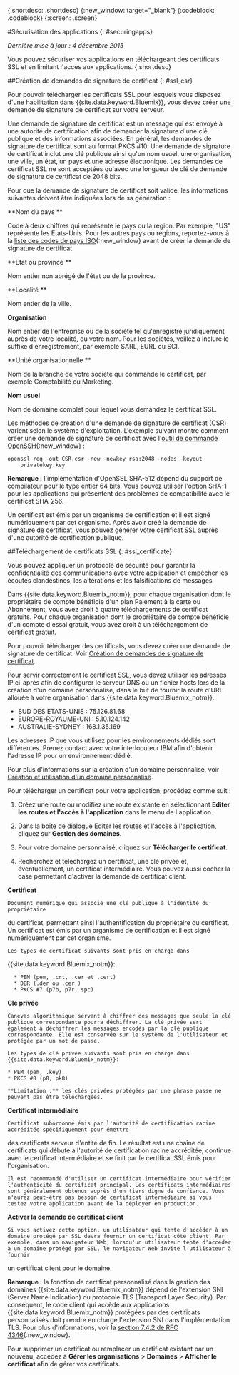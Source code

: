 {:shortdesc: .shortdesc}
{:new_window: target="_blank"}
{:codeblock: .codeblock}
{:screen: .screen}

#Sécurisation des applications
{: #securingapps}

*Dernière mise à jour : 4 décembre 2015*

Vous pouvez sécuriser vos applications en téléchargeant des certificats SSL et en limitant l'accès aux applications.
{:shortdesc}

##Création de demandes de signature de certificat
{: #ssl_csr}

Pour pouvoir télécharger les certificats SSL pour lesquels vous disposez d'une habilitation dans {{site.data.keyword.Bluemix}}, vous devez créer une demande de signature
de certificat sur votre serveur.

Une demande de signature de certificat est un message qui est envoyé à une autorité de certification afin de demander la signature d'une clé
publique et des informations associées. En général, les demandes de signature de certificat sont au format PKCS #10. Une demande de signature de
certificat inclut une clé publique ainsi qu'un nom usuel, une organisation, une ville, un état, un pays et une adresse électronique. Les demandes de
certificat SSL ne sont acceptées qu'avec une longueur de clé de demande de signature de certificat de 2048 bits.

Pour que la demande de signature de certificat soit valide, les informations suivantes doivent être indiquées lors de sa génération :

**Nom du pays **
  
  Code à deux chiffres qui représente le pays ou la région. Par exemple, "US" représente les Etats-Unis. Pour les autres pays ou régions, reportez-vous
à la [liste des codes de pays ISO](https://www.iso.org/obp/ui/#search){:new_window} avant de créer la demande de
signature de certificat.
  
**Etat ou province **

  Nom entier non abrégé de l'état ou de la province.

**Localité **

  Nom entier de la ville.
  
**Organisation**

  Nom entier de l'entreprise ou de la société tel qu'enregistré juridiquement auprès de votre localité, ou votre nom. Pour les sociétés, veillez à inclure le suffixe d'enregistrement, par exemple SARL, EURL ou SCI.
  
**Unité organisationnelle **

  Nom de la branche de votre société qui commande le certificat, par exemple Comptabilité ou Marketing.
  
**Nom usuel**

  Nom de domaine complet pour lequel vous demandez le certificat SSL.
  
Les méthodes de création d'une demande de signature de certificat (CSR) varient selon le système d'exploitation. L'exemple suivant montre comment créer une demande de signature de certificat avec
l'[outil de commande OpenSSH](http://www.openssl.org/){:new_window} :

```
openssl req -out CSR.csr -new -newkey rsa:2048 -nodes -keyout
    privatekey.key
```

**Remarque :** l'implémentation d'OpenSSL SHA-512 dépend du support de compilateur pour le type entier 64 bits. Vous pouvez utiliser
l'option SHA-1 pour les applications qui présentent des problèmes de compatibilité avec le certificat SHA-256.

Un certificat est émis par un organisme de certification et il est signé numériquement par cet organisme. Après avoir créé la demande de signature de certificat, vous pouvez générer votre certificat SSL auprès d'une autorité de certification publique. 

##Téléchargement de certificats SSL
{: #ssl_certificate}

Vous pouvez appliquer un protocole de sécurité pour garantir la confidentialité des communications avec votre
application et empêcher les écoutes clandestines, les altérations et les falsifications de messages

Dans {{site.data.keyword.Bluemix_notm}}, pour chaque organisation dont le propriétaire de compte bénéficie
d'un plan Paiement à la carte ou Abonnement, vous avez droit à quatre téléchargements de certificat gratuits. Pour chaque organisation dont le propriétaire de compte bénéficie d'un compte d'essai gratuit, vous avez droit à un téléchargement de certificat gratuit.

Pour
pouvoir télécharger des certificats, vous devez créer une demande de signature de certificat. Voir [Création de demandes de signature de certificat](#ssl_csr).

Pour
servir correctement le certificat SSL, vous devez utiliser les adresses IP ci-après afin de configurer le serveur DNS ou un fichier hosts lors de la
création d'un domaine personnalisé, dans le but de fournir la route d'URL allouée à votre organisation dans {{site.data.keyword.Bluemix_notm}}.

* SUD DES ETATS-UNIS : 75.126.81.68
* EUROPE-ROYAUME-UNI : 5.10.124.142
* AUSTRALIE-SYDNEY : 168.1.35.169

Les adresses IP que vous utilisez pour les environnements dédiés sont différentes. Prenez contact avec votre
interlocuteur IBM afin d'obtenir l'adresse IP pour un environnement dédié.

Pour plus d'informations sur la création d'un domaine personnalisé, voir [Création et utilisation d'un domaine personnalisé](updapps.html#domain).

Pour télécharger un certificat pour votre application, procédez comme suit :

1. Créez une route ou modifiez une route existante en sélectionnant **Editer les routes et l'accès à l'application** dans le menu de l'application.

2. Dans la boîte de dialogue Editer les routes et l'accès à l'application, cliquez sur **Gestion des domaines**.

3. Pour votre domaine personnalisé, cliquez sur **Télécharger le certificat**.

4. Recherchez et téléchargez un certificat, une clé privée et, éventuellement, un certificat intermédiaire. Vous pouvez aussi cocher la case
permettant d'activer la demande de certificat client.

  **Certificat**
    
    Document numérique qui associe une clé publique à l'identité du propriétaire
du certificat, permettant ainsi l'authentification du propriétaire du certificat. Un certificat est émis par un organisme de certification et il est signé numériquement par cet organisme.
    
    Les types de certificat suivants sont pris en charge dans
{{site.data.keyword.Bluemix_notm}}:
    
      * PEM (pem, .crt, .cer et .cert)
	  * DER (.der ou .cer )
      * PKCS #7 (p7b, p7r, spc)
	  
  **Clé privée**
  
    Canevas algorithmique servant à chiffrer des messages que seule la clé publique correspondante pourra déchiffrer. La clé privée sert également à déchiffrer les messages encodés par la clé publique correspondante. Elle est conservée sur le système de l'utilisateur et protégée par un mot de passe.
    
    Les types de clé privée suivants sont pris en charge dans {{site.data.keyword.Bluemix_notm}}:
    
    * PEM (pem, .key)
    * PKCS #8 (p8, pk8)
    
    **Limitation :** les clés privées protégées par une phrase passe ne peuvent pas être téléchargées.
    
  **Certificat intermédiaire**
  
    Certificat subordonné émis par l'autorité de certification racine accréditée spécifiquement pour émettre
des certificats serveur d'entité de
fin. Le
résultat est une chaîne de certificats qui débute à l'autorité de certification racine accréditée, continue avec le certificat intermédiaire et se finit par
le
certificat SSL émis pour l'organisation.
    
    Il est recommandé d'utiliser un certificat intermédiaire pour vérifier l'authenticité du certificat principal. Les certificats intermédiaires sont généralement obtenus auprès d'un tiers digne de confiance. Vous n'aurez peut-être pas besoin de certificat intermédiaire si vous testez votre application avant de la déployer en production.
  
  **Activer la demande de certificat client**
  
    Si vous activez cette option, un utilisateur qui tente d'accéder à un domaine protégé par SSL devra fournir un certificat côté client. Par exemple, dans un navigateur Web, lorsqu'un utilisateur tente d'accéder à un domaine protégé par SSL, le navigateur Web invite l'utilisateur à fournir
un certificat client pour le domaine.
  
  **Remarque :** la fonction de certificat personnalisé dans la gestion des domaines {{site.data.keyword.Bluemix_notm}}
dépend de l'extension SNI (Server
Name Indication) du protocole TLS (Transport Layer Security). Par conséquent, le code client qui accède aux applications
{{site.data.keyword.Bluemix_notm}} protégées par des certificats personnalisés doit prendre en charge
l'extension SNI dans l'implémentation TLS. Pour plus d'informations, voir la
[section 7.4.2 de RFC
4346](http://tools.ietf.org/html/rfc4346#section-7.4.2){:new_window}.

Pour supprimer un certificat ou remplacer un certificat existant par un nouveau, accédez à **Gérer les organisations** > **Domaines** > **Afficher le certificat** afin de gérer vos certificats.
